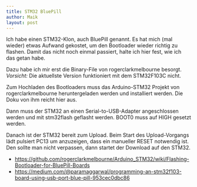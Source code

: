 ```yaml
---
title: STM32 BluePill
author: Maik
layout: post
---
```


Ich habe einen STM32-Klon, auch BluePill genannt. Es hat mich (mal wieder) etwas Aufwand gekostet, um den Bootloader wieder richtig zu flashen. Damit das nicht noch einmal passiert, halte ich hier fest, wie ich das getan habe.

Dazu habe ich mir erst die Binary-File von rogerclarkmelbourne besorgt. *Vorsicht:* Die aktuellste Version funktioniert mit dem STM32F103C nicht.

Zum Hochladen des Bootloaders muss das Arduino-STM32 Projekt von rogerclarkmelbourne heruntergeladen werden und installiert werden. Die Doku von ihm reicht hier aus. 

Dann muss der STM32 an einen Serial-to-USB-Adapter angeschlossen werden und mit stm32flash geflasht werden. BOOT0 muss auf HIGH gesetzt werden.

Danach ist der STM32 bereit zum Upload. Beim Start des Upload-Vorgangs lädt pulsiert PC13 um anzuzeigen, dass ein manueller RESET notwendig ist. Den sollte man nicht verpassen, dann startet der Download auf den STM32. 

* https://github.com/rogerclarkmelbourne/Arduino_STM32/wiki/Flashing-Bootloader-for-BluePill-Boards
* https://medium.com/@paramaggarwal/programming-an-stm32f103-board-using-usb-port-blue-pill-953cec0dbc86